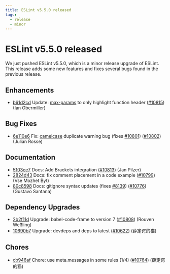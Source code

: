 ```yaml
---
title: ESLint v5.5.0 released
tags:
  - release
  - minor
---
```

# ESLint v5.5.0 released

We just pushed ESLint v5.5.0, which is a minor release upgrade of ESLint. This release adds some new features and fixes several bugs found in the previous release.










## Enhancements


* [b61d2cd](https://github.com/eslint/eslint/commit/b61d2cd) Update: [max-params](/docs/rules/max-params) to only highlight function header ([#10815](https://github.com/eslint/eslint/issues/10815)) (Ian Obermiller)




## Bug Fixes


* [6e110e6](https://github.com/eslint/eslint/commit/6e110e6) Fix: [camelcase](/docs/rules/camelcase) duplicate warning bug (fixes [#10801](https://github.com/eslint/eslint/issues/10801)) ([#10802](https://github.com/eslint/eslint/issues/10802)) (Julian Rosse)




## Documentation


* [5103ee7](https://github.com/eslint/eslint/commit/5103ee7) Docs: Add Brackets integration ([#10813](https://github.com/eslint/eslint/issues/10813)) (Jan Pilzer)
* [2824d43](https://github.com/eslint/eslint/commit/2824d43) Docs: fix comment placement in a code example ([#10799](https://github.com/eslint/eslint/issues/10799)) (Vse Mozhet Byt)
* [80c8598](https://github.com/eslint/eslint/commit/80c8598) Docs: gitignore syntax updates (fixes [#8139](https://github.com/eslint/eslint/issues/8139)) ([#10776](https://github.com/eslint/eslint/issues/10776)) (Gustavo Santana)




## Dependency Upgrades


* [2b2f11d](https://github.com/eslint/eslint/commit/2b2f11d) Upgrade: babel-code-frame to version 7 ([#10808](https://github.com/eslint/eslint/issues/10808)) (Rouven Weßling)
* [10690b7](https://github.com/eslint/eslint/commit/10690b7) Upgrade: devdeps and deps to latest ([#10622](https://github.com/eslint/eslint/issues/10622)) (薛定谔的猫)






## Chores


* [cb946af](https://github.com/eslint/eslint/commit/cb946af) Chore: use meta.messages in some rules (1/4) ([#10764](https://github.com/eslint/eslint/issues/10764)) (薛定谔的猫)
